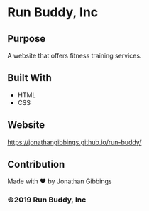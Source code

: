 # Run Buddy, Inc

## Purpose
A website that offers fitness training services. 

## Built With
* HTML
* CSS

## Website
https://jonathangibbings.github.io/run-buddy/

## Contribution
Made with ❤️ by Jonathan Gibbings

### ©️2019 Run Buddy, Inc 